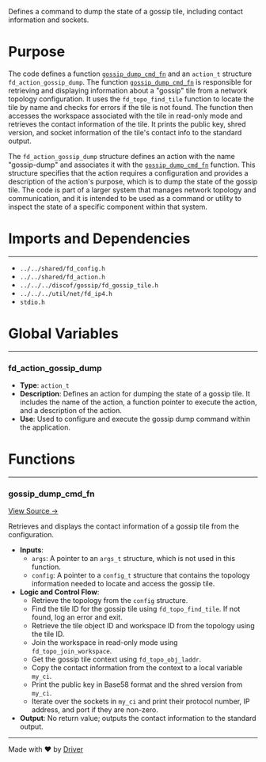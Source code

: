 <!--------------------------------------------------------------------------------->
<!-- IMPORTANT: This file is auto-generated by Driver (https://driver.ai). -------->
<!-- Manual edits may be overwritten on future commits. --------------------------->
<!--------------------------------------------------------------------------------->

Defines a command to dump the state of a gossip tile, including contact information and sockets.

# Purpose
The code defines a function [`gossip_dump_cmd_fn`](<#gossip_dump_cmd_fn>) and an `action_t` structure `fd_action_gossip_dump`. The function [`gossip_dump_cmd_fn`](<#gossip_dump_cmd_fn>) is responsible for retrieving and displaying information about a "gossip" tile from a network topology configuration. It uses the `fd_topo_find_tile` function to locate the tile by name and checks for errors if the tile is not found. The function then accesses the workspace associated with the tile in read-only mode and retrieves the contact information of the tile. It prints the public key, shred version, and socket information of the tile's contact info to the standard output.

The `fd_action_gossip_dump` structure defines an action with the name "gossip-dump" and associates it with the [`gossip_dump_cmd_fn`](<#gossip_dump_cmd_fn>) function. This structure specifies that the action requires a configuration and provides a description of the action's purpose, which is to dump the state of the gossip tile. The code is part of a larger system that manages network topology and communication, and it is intended to be used as a command or utility to inspect the state of a specific component within that system.
# Imports and Dependencies

---
- `../../shared/fd_config.h`
- `../../shared/fd_action.h`
- `../../../discof/gossip/fd_gossip_tile.h`
- `../../../util/net/fd_ip4.h`
- `stdio.h`


# Global Variables

---
### fd\_action\_gossip\_dump
- **Type**: ``action_t``
- **Description**: Defines an action for dumping the state of a gossip tile. It includes the name of the action, a function pointer to execute the action, and a description of the action.
- **Use**: Used to configure and execute the gossip dump command within the application.


# Functions

---
### gossip\_dump\_cmd\_fn<!-- {{#callable:gossip_dump_cmd_fn}} -->
[View Source →](<../../../../../../src/app/firedancer-dev/commands/gossip_dump.c#L8>)

Retrieves and displays the contact information of a gossip tile from the configuration.
- **Inputs**:
    - ``args``: A pointer to an `args_t` structure, which is not used in this function.
    - ``config``: A pointer to a `config_t` structure that contains the topology information needed to locate and access the gossip tile.
- **Logic and Control Flow**:
    - Retrieve the topology from the `config` structure.
    - Find the tile ID for the gossip tile using `fd_topo_find_tile`. If not found, log an error and exit.
    - Retrieve the tile object ID and workspace ID from the topology using the tile ID.
    - Join the workspace in read-only mode using `fd_topo_join_workspace`.
    - Get the gossip tile context using `fd_topo_obj_laddr`.
    - Copy the contact information from the context to a local variable `my_ci`.
    - Print the public key in Base58 format and the shred version from `my_ci`.
    - Iterate over the sockets in `my_ci` and print their protocol number, IP address, and port if they are non-zero.
- **Output**: No return value; outputs the contact information to the standard output.



---
Made with ❤️ by [Driver](https://www.driver.ai/)